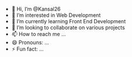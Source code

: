 - 👋 Hi, I’m @Kansal26
- 👀 I’m interested in Web Development 
- 🌱 I’m currently learning Front End Development
- 💞️ I’m looking to collaborate on various projects
- 📫 How to reach me ...
- 😄 Pronouns: ...
- ⚡ Fun fact: ...

<!---
Kansal26/Kansal26 is a ✨ special ✨ repository because its `README.md` (this file) appears on your GitHub profile.
You can click the Preview link to take a look at your changes.
--->
